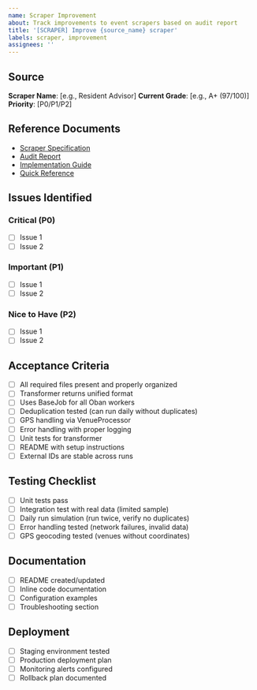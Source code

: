 ```yaml
---
name: Scraper Improvement
about: Track improvements to event scrapers based on audit report
title: '[SCRAPER] Improve {source_name} scraper'
labels: scraper, improvement
assignees: ''
---
```


## Source

**Scraper Name**: [e.g., Resident Advisor]
**Current Grade**: [e.g., A+ (97/100)]
**Priority**: [P0/P1/P2]

## Reference Documents

- [Scraper Specification](../../docs/scrapers/SCRAPER_SPECIFICATION.md)
- [Audit Report](../../docs/scrapers/SCRAPER_AUDIT_REPORT.md)
- [Implementation Guide](../../docs/scrapers/SCRAPER_DOCUMENTATION_SUMMARY.md)
- [Quick Reference](../../docs/scrapers/SCRAPER_QUICK_REFERENCE.md)

## Issues Identified

### Critical (P0)
- [ ] Issue 1
- [ ] Issue 2

### Important (P1)
- [ ] Issue 1
- [ ] Issue 2

### Nice to Have (P2)
- [ ] Issue 1
- [ ] Issue 2

## Acceptance Criteria

- [ ] All required files present and properly organized
- [ ] Transformer returns unified format
- [ ] Uses BaseJob for all Oban workers
- [ ] Deduplication tested (can run daily without duplicates)
- [ ] GPS handling via VenueProcessor
- [ ] Error handling with proper logging
- [ ] Unit tests for transformer
- [ ] README with setup instructions
- [ ] External IDs are stable across runs

## Testing Checklist

- [ ] Unit tests pass
- [ ] Integration test with real data (limited sample)
- [ ] Daily run simulation (run twice, verify no duplicates)
- [ ] Error handling tested (network failures, invalid data)
- [ ] GPS geocoding tested (venues without coordinates)

## Documentation

- [ ] README created/updated
- [ ] Inline code documentation
- [ ] Configuration examples
- [ ] Troubleshooting section

## Deployment

- [ ] Staging environment tested
- [ ] Production deployment plan
- [ ] Monitoring alerts configured
- [ ] Rollback plan documented
